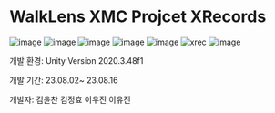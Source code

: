 # WalkLens XMC Projcet XRecords
![image](https://github.com/ujinilee/XRecords/assets/82865552/58923d88-fa8b-43a9-b903-59cfe363fff6)
![image](https://github.com/ujinilee/XRecords/assets/82865552/3196b9f9-c49e-4bf2-a896-de37f055cb8e)
![image](https://github.com/ujinilee/XRecords/assets/82865552/eacc1c29-f5ef-4672-b925-0f2d283f4cfe)
![image](https://github.com/ujinilee/XRecords/assets/82865552/d9f731fe-08ed-4ca0-9f33-9bc3c67d2969)
![image](https://github.com/ujinilee/XRecords/assets/82865552/461fcdba-102d-49c2-b6e8-66b0bf8cd7eb)
![xrec](https://github.com/ujinilee/XRecords/assets/82865552/52615e72-a366-4bcf-b6ab-afbab1f4fc03)
![image](https://github.com/ujinilee/XRecords/assets/82865552/b441c15e-1853-4ca1-8b7a-3a5b00c8c2ed)

개발 환경: Unity Version 2020.3.48f1

개발 기간: 23.08.02~ 23.08.16

개발자: 김윤찬 김정효 이우진 이유진
